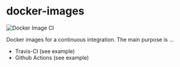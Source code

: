 # docker-images

![Docker Image CI](https://github.com/vookimedlo/docker-images/workflows/Docker%20Image%20CI/badge.svg)

Docker images for a continuous integration. The main purpose is ...

- Travis-CI (see example)
- Github Actions (see example)
